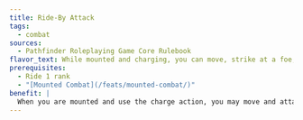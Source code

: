 ```yaml
---
title: Ride-By Attack
tags:
  - combat
sources:
  - Pathfinder Roleplaying Game Core Rulebook
flavor_text: While mounted and charging, you can move, strike at a foe, and then continue moving.
prerequisites:
  - Ride 1 rank
  - "[Mounted Combat](/feats/mounted-combat/)"
benefit: |
  When you are mounted and use the charge action, you may move and attack as if with a standard charge and then move again (continuing the straight line of the charge). Your total movement for the round can't exceed double your mounted speed. You and your mount do not provoke an attack of opportunity from the opponent that you attack.
---
```


